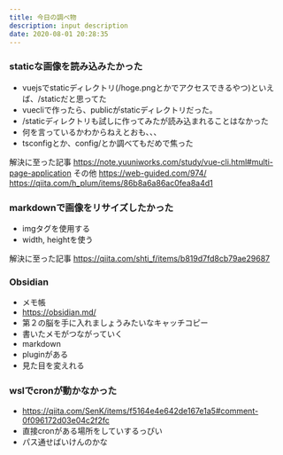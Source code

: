 ```yaml
---
title: 今日の調べ物
description: input description
date: 2020-08-01 20:28:35
---
```


### staticな画像を読み込みたかった
* vuejsでstaticディレクトリ(/hoge.pngとかでアクセスできるやつ)といえば、/staticだと思ってた
* vuecliで作ったら、publicがstaticディレクトリだった。
* /staticディレクトリも試しに作ってみたが読み込まれることはなかった
* 何を言っているかわからねえとおも、、、
* tsconfigとか、config/とか調べてもだめで焦った

解決に至った記事
https://note.yuuniworks.com/study/vue-cli.html#multi-page-application
その他
https://web-guided.com/974/
https://qiita.com/h_plum/items/86b8a6a86ac0fea8a4d1

### markdownで画像をリサイズしたかった
* imgタグを使用する
* width, heightを使う

解決に至った記事
https://qiita.com/shti_f/items/b819d7fd8cb79ae29687

### Obsidian
* メモ帳
* https://obsidian.md/
* 第２の脳を手に入れましょうみたいなキャッチコピー
* 書いたメモがつながっていく
* markdown
* pluginがある
* 見た目を変えれる

### wslでcronが動かなかった
* https://qiita.com/SenK/items/f5164e4e642de167e1a5#comment-0f096172d03e04c2f2fc
* 直接cronがある場所をしていするっぴい
* パス通せばいけんのかな
